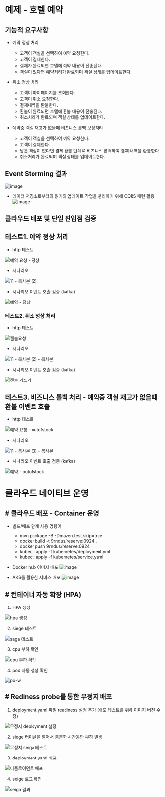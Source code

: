 # 예제 - 호텔 예약

## 기능적 요구사항

- 예약 정상 처리
  - 고객이 객실을 선택하여 예약 요청한다.
  - 고객이 결제한다.
  - 결제가 완료되면 호텔에 예약 내용이 전송된다.
  - 객실이 있다면 예약처리가 완료되며 객실 상태를 업데이트한다.
   
- 취소 정상 처리
  - 고객이 마이페이지를 조회한다.
  - 고객이 취소 요청한다.
  - 결제내역을 환불한다.
  - 환불이 완료되면 호텔에 환불 내용이 전송된다.
  - 취소처리가 완료되며 객실 상태를 업데이트한다.
  
- 예약중 객실 재고가 없을때 비즈니스 롤백 보상처리
  - 고객이 객실을 선택하여 예약 요청한다.
  - 고객이 결제한다.
  - 남은 객실이 없다면 결제 환불 단계로 비즈니스 롤백하여 결제 내역을 환불한다.
  - 취소처리가 완료되며 객실 상태를 업데이트한다.


## Event Storming 결과

![image](https://github.com/user-attachments/assets/330f12bb-c1d6-475e-9837-87cf97e5d668)

- 데이터 저장소로부터의 읽기와 업데이트 작업을 분리하기 위해 CQRS 패턴 활용 
![image](https://github.com/user-attachments/assets/47209aa6-8bb6-46e4-a13d-a6c92ff2ccee)


## 클라우드 배포 및 단일 진입점 검증





## 테스트1. 예약 정상 처리

- http 테스트
  
![예약 요청 - 정상](https://github.com/user-attachments/assets/b9ab3b21-d205-4d0a-84ce-155b02f63296)


- 시나리오

![11 - 복사본 (2)](https://github.com/user-attachments/assets/258b91ba-1fd9-42a3-9de6-985db358f842)


- 시나리오 이벤트 호출 검증 (kafka)

![예약 - 정상](https://github.com/user-attachments/assets/7b9440b3-bed2-4aa5-ba1d-1977394888f5)

  
### 테스트2. 취소 정상 처리

- http 테스트
  
![캔슬요청](https://github.com/user-attachments/assets/354e2a2d-a281-4ab7-bfdd-a67a6abc76d6)



- 시나리오

![11 - 복사본 (2) - 복사본](https://github.com/user-attachments/assets/b74cc1fc-8e28-4aca-9966-226eaf759b83)



- 시나리오 이벤트 호출 검증 (kafka)

![캔슬 카프카](https://github.com/user-attachments/assets/26cc72ef-2d18-4410-b0c3-2ee1296cc910)

  
## 테스트3. 비즈니스 롤백 처리 - 예약중 객실 재고가 없을때 환불 이벤트 호출

- http 테스트
  
![예약 요청 - outofstock](https://github.com/user-attachments/assets/c0ee1264-e1e1-4aa7-b393-5e0faa919c2b)



- 시나리오

![11 - 복사본 (3) - 복사본](https://github.com/user-attachments/assets/9bb66917-cffd-4bd3-91cd-7dedfac86755)


- 시나리오 이벤트 호출 검증 (kafka)

  
![예약 - outofstock](https://github.com/user-attachments/assets/5823223e-6ce8-48c1-b2af-7ec52b4a28d0)


# 클라우드 네이티브 운영
## # 클라우드 배포 - Container 운영
- 빌드/배포 단계 사용 명령어
  - mvn package -B -Dmaven.test.skip=true
  - docker build -t 9rndus/reserve:0924 .
  - docker push 9rndus/reserve:0924
  - kubectl apply -f kubernetes/deployment.yml
  - kubectl apply -f kubernetes/service.yaml

- Docker hub 이미지 배포
![image](https://github.com/user-attachments/assets/8320128f-e4c3-4c1a-92ef-338eb8166219)

- AKS를 활용한 서비스 배포
![image](https://github.com/user-attachments/assets/1fafe884-c553-4015-8c54-22a577deb6e9)

## # 컨테이너 자동 확장 (HPA)
1. HPA 생성


![hpa 생성](https://github.com/user-attachments/assets/e3c5490c-ee56-47ec-8281-ff7251e3d438)

2. siege 테스트


![saga 테스트](https://github.com/user-attachments/assets/f0b17237-8fe1-4bd0-9899-1fc4c178bd67)

3. cpu 부하 확인


![cpu 부하 확인](https://github.com/user-attachments/assets/909ff0a6-9149-46af-93bb-25e32105f624)

4. pod 자동 생성 확인


![po-w](https://github.com/user-attachments/assets/5c0a148e-e348-4162-abaf-6f18f2e02d23)


## # Rediness probe를 통한 무정지 배포
1. deployment.yaml 파일 readiness 설정 추가 (배포 테스트를 위해 이미지 버전 수정)


![무정지 deployment 설정](https://github.com/user-attachments/assets/8620473d-8184-46b2-94fd-5285438a661e)



2. siege 터미널을 열어서 충분한 시간동안 부하 발생


![무정지 seiga 테스트](https://github.com/user-attachments/assets/92d2588e-e4e5-4570-88cc-8ef5bc08a9f4)


3. deployment.yaml 배포


![디플로이먼트 배포](https://github.com/user-attachments/assets/e90d3918-02e2-4ac9-ae00-fbb6606deb3a)

4. seige 로그 확인


![seiga 결과](https://github.com/user-attachments/assets/0ed6ae9f-867e-4264-9f94-f09db7e26940)




